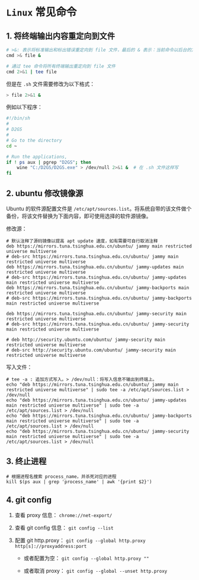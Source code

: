 
# `Linux` 常见命令

## 1. 将终端输出内容重定向到文件

```bash
# >&: 表示将标准输出和标出错误重定向到 file 文件，最后的 & 表示：当前命令以后台的方式执行
cmd >& file &

# 通过 tee 命令将所有终端输出重定向到 file 文件
cmd 2>&1 | tee file

```

但是在 `.sh` 文件需要修改为以下格式：

```bash
> file 2>&1 &
```

例如以下程序：

```bash
#!/bin/sh
#
# D2GS
#
# Go to the directory
cd ~

# Run the applications, 
if ! ps aux | pgrep "D2GS"; then
    wine "C:/D2GS/D2GS.exe" > /dev/null 2>&1 &  # 在 .sh 文件这样写
fi

```

## 2. ubuntu 修改镜像源

Ubuntu 的软件源配置文件是 `/etc/apt/sources.list`。将系统自带的该文件做个备份，将该文件替换为下面内容，即可使用选择的软件源镜像。

修改源：

```shell
# 默认注释了源码镜像以提高 apt update 速度，如有需要可自行取消注释
deb https://mirrors.tuna.tsinghua.edu.cn/ubuntu/ jammy main restricted universe multiverse
# deb-src https://mirrors.tuna.tsinghua.edu.cn/ubuntu/ jammy main restricted universe multiverse
deb https://mirrors.tuna.tsinghua.edu.cn/ubuntu/ jammy-updates main restricted universe multiverse
# deb-src https://mirrors.tuna.tsinghua.edu.cn/ubuntu/ jammy-updates main restricted universe multiverse
deb https://mirrors.tuna.tsinghua.edu.cn/ubuntu/ jammy-backports main restricted universe multiverse
# deb-src https://mirrors.tuna.tsinghua.edu.cn/ubuntu/ jammy-backports main restricted universe multiverse

deb https://mirrors.tuna.tsinghua.edu.cn/ubuntu/ jammy-security main restricted universe multiverse
# deb-src https://mirrors.tuna.tsinghua.edu.cn/ubuntu/ jammy-security main restricted universe multiverse

# deb http://security.ubuntu.com/ubuntu/ jammy-security main restricted universe multiverse
# deb-src http://security.ubuntu.com/ubuntu/ jammy-security main restricted universe multiverse

```

写入文件：

```shell
# tee -a : 追加方式写入。> /dev/null：将写入信息不输出到终端上。
echo "deb https://mirrors.tuna.tsinghua.edu.cn/ubuntu/ jammy main restricted universe multiverse" | sudo tee -a /etc/apt/sources.list > /dev/null
echo "deb https://mirrors.tuna.tsinghua.edu.cn/ubuntu/ jammy-updates main restricted universe multiverse" | sudo tee -a /etc/apt/sources.list > /dev/null
echo "deb https://mirrors.tuna.tsinghua.edu.cn/ubuntu/ jammy-backports main restricted universe multiverse" | sudo tee -a /etc/apt/sources.list > /dev/null
echo "deb https://mirrors.tuna.tsinghua.edu.cn/ubuntu/ jammy-security main restricted universe multiverse" | sudo tee -a /etc/apt/sources.list > /dev/null

```

## 3. 终止进程

```shell
# 根据进程名搜索 process_name，并杀死对应的进程
kill $(ps aux | grep 'process_name' | awk '{print $2}')
```

## 4. git config

1. 查看 proxy 信息：
`chrome://net-export/`

2. 查看 git config 信息：
`git config --list`

3. 配置 git http.proxy：
`git config --global http.proxy http[s]://proxyaddress:port`

   - 或者配置为空：
`git config --global http.proxy ""`

   - 或者取消 proxy：
`git config --global --unset http.proxy`
